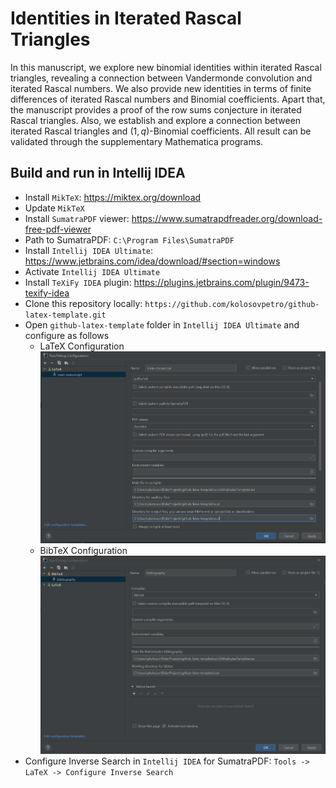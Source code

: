 # Identities in Iterated Rascal Triangles

In this manuscript, we explore new binomial identities within iterated Rascal triangles,
revealing a connection between Vandermonde convolution and iterated Rascal numbers.
We also provide new identities in terms of finite differences of iterated Rascal numbers and Binomial coefficients.
Apart that, the manuscript provides a proof of the row sums conjecture in iterated Rascal triangles.
Also, we establish and explore a connection between iterated Rascal triangles and $(1,q)$-Binomial coefficients.
All result can be validated through the supplementary Mathematica programs.

## Build and run in Intellij IDEA

- Install `MikTeX`: https://miktex.org/download
- Update `MikTeX`
- Install `SumatraPDF` viewer: https://www.sumatrapdfreader.org/download-free-pdf-viewer
- Path to SumatraPDF: `C:\Program Files\SumatraPDF`
- Install `Intellij IDEA Ultimate`: https://www.jetbrains.com/idea/download/#section=windows
- Activate `Intellij IDEA Ultimate`
- Install `TeXiFy IDEA` plugin: https://plugins.jetbrains.com/plugin/9473-texify-idea
- Clone this repository locally: `https://github.com/kolosovpetro/github-latex-template.git`
- Open `github-latex-template` folder in `Intellij IDEA Ultimate` and configure as follows
    - LaTeX Configuration
      ![LaTeX Configuration](./img/latex_configuration.PNG "LaTeX Configuration")
    - BibTeX Configuration
      ![BibTeX Configuration](./img/bibtex_configuration.PNG "BibTeX Configuration")
- Configure Inverse Search in `Intellij IDEA` for SumatraPDF: `Tools -> LaTeX -> Configure Inverse Search`
